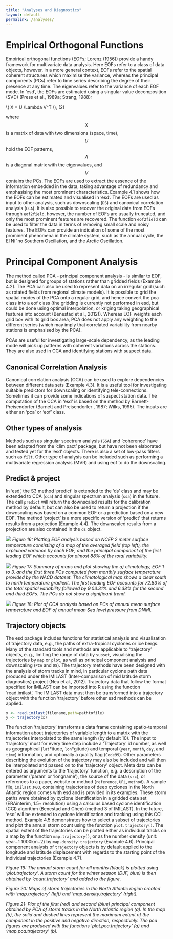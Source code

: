 ```yaml
---
title: "Analyses and Diagnostics"
layout: default 
permalink: /analyses/
---
```


# Empirical Orthogonal Functions
Empirical orthogonal functions (EOFs; Lorenz (1956)) provide a handy framework for multivariate data analysis. Here EOFs refer to a class of data objects, however, in a more general
context, EOFs refer to the spatial coherent structures which maximise the variance, whereas the principal components (PCs) refer to time series describing the degree of their presence at any time. The eigenvalues refer to the variance of each EOF mode.
In ‘esd’, the EOFs are estimated using a singular value decomposition (SVD) (Press et al., 1989a; Strang, 1988):

\\( X = U \Lambda V^T \\), (2)

where $$ X $$ is a matrix of data with two dimensions (space, time),$$U$$ hold the EOF patterns, $$ Λ $$ is a diagonal matrix with the eigenvalues, and $$ V $$ contains the PCs. The EOFs are used to extract the essence of the information embedded in the data, taking advantage of redundancy and emphasising the most prominent characteristics. Example 4.1 shows how the EOFs can be estimated and visualised in ‘esd’.
The EOFs are used as input to other analysis, such as downscaling (`DS`) and canonical correlation analysis (`CCA`). It is also possible to recover the original data from EOFs through `eof2field`, however, the number of EOFs are usually truncated, and only the most prominent features are recovered. The function `eof2field` can be used to filter the data in terms of removing small scale and noisy features.
The EOFs can provide an indication of some of the most prominent phenomena in the climate system, such as the annual cycle, the El Ni˜no Southern Oscillation, and the Arctic Oscillation.

# Principal Component Analysis
The method called PCA - principal component analysis - is similar to EOF, but is designed for groups of stations rather than gridded fields (Example 4.2). The PCA can also be used to represent data on an irregular grid (such as rotated fields from regional climate models). It is possible to grid the spatial modes of the PCA onto a regular grid, and hence convert the pca class into a eof class (the gridding is currently not performed in esd, but could be done using optimal interpolation, or kriging taking geographical features into account (Benestad et al., 2012)). Whereas EOF weights each grid box with its grid box area, PCA does not apply any weighting to the different series (which may imply that correlated variability from nearby stations is emphasised by the PCA).

PCAs are useful for investigating large-scale dependency, as the leading mode will pick up patterns with coherent variations across the stations. They are also used in CCA and identifying stations with suspect data.

## Canonical Correlation Analysis
Canonical correlation analysis (CCA) can be used to explore dependencies between different data sets (Example 4.3). It is a useful tool for investigating suitable predictors for downscaling or identifying tele-connections. Sometimes it can provide some indications of suspect station data.
The computation of the CCA in ‘esd’ is based on the method by Barnett-Preisendorfer (Barnett and Preisendorfer , 1987; Wilks, 1995). The inputs are either an ‘pca’ or ‘eof’ class.

## Other types of analysis
Methods such as singular spectrum analysis (`SSA`) and ‘coherence’ have been adapted from the ‘clim.pact’ package, but have not been elaborated and tested yet for the ‘esd’ objects. There is also a set of low-pass filters such as `filt`. Other type of analysis can be included such as performing a multivariate regression analysis (MVR) and using eof to do the downscaling.

## Predict & project
In ‘esd’, the S3 method ‘predict’ is extended to the ‘ds’ class and may be extended to CCA (`cca`) and singular spectrum analysis (`ssa`) in the future. The call `predict` will return the downscaled results for the calibration method by default, but can also be used to return a projection if the downscaling was based on a common EOF or a prediction based on a new EOF. The method ‘project’ is a more specific version of ‘predict’ that returns results from a projection (Example 4.4). The downscaled results from a projection are also contained in the `ds` object.

![](/esd/assets/images/)
_Figure 16: Plotting EOF analysis based on NCEP 2 meter surface temperature consisting of a map of the averaged field (top left), the explained variance by each EOF, and the principal component of the first leading EOF which accounts for almost 88% of the total variability._

![](/esd/assets/images/)
_Figure 17: Summary of maps and plot showing the a) climatology, EOF 1 to 3, and the first three PCs computed from monthly surface temperature provided by the NACD dataset. The climatological map shows a clear south to north temperature gradient. The first leading EOF accounts for 72.83% of the total spatial variability followed by 9.03.31% and 6.38% for the second and third EOFs. The PCs do not show a significant trend._

![](/esd/assets/images/t2m_slp_nacd_cca.jpg)
_Figure 18: Plot of CCA analysis based on PCs of annual mean surface temperature and EOF of annual mean Sea level pressure from DNMI._


## Trajectory objects
The esd package includes functions for statistical analysis and visualisation of trajectory data, e.g., the paths of extra-tropical cyclones or ice bergs. Many of the standard tools and methods are applicable to ‘trajectory’ objects, e. g., limiting the range of data by `subset`, visualising the trajectories by `map` or `plot`, as well as principal component analysis and downscaling (`PCA` and `DS`).
The trajectory methods have been designed with the analysis of storm tracks in mind, in particular cyclone path data produced under the IMILAST (Inter-comparison of mid latitude storm diagnostics) project (Neu et al., 2012). Trajectory data that follow the format specified for IMILAST can be imported into R using the function ‘read.imilast’. The IMILAST data must then be transformed into a trajectory object with the function ‘trajectory’ before other esd methods can be applied.

```R
x <- read.imilast(filename,path=pathtofile)
y <- trajectory(x)
```

The function ‘trajectory’ transforms a data frame containing spatio-temporal information about trajectories of variable length to a matrix with the trajectories interpolated to the same length (by default 10). The input to ‘trajectory’ must for every time step include a ‘Trajectory’ id number, as well as geographical (`lat`*itude, `lon`*gitude) and temporal (`year`, `month`, `day`, and `time`) information, and optionally a quality flag (`Code99`). Other parameters describing the evolution of the trajectory may also be included and will then be interpolated and passed on to the ‘trajectory’ object. Meta data can be entered as arguments to the ‘trajectory’ function, e.g. a description of the parameter (‘param’ or ‘longname’), the source of the data (`src`), or references to a paper, website or method (`reference`, `URL`, `method`). A sample file, `imilast.M03`, containing trajectories of deep cyclones in the North Atlantic region comes with esd and is provided in its examples. These storm paths were obtained by cyclone identification in a gridded data set (ERAinterim, 1.5◦ resolution) using a calculus based
cyclone identification (CCI) algorithm (Benestad and Chen) (method 3 of IMILAST). In the future, ‘esd’ will be extended to cyclone identification and tracking using this CCI method.
Example 4.5 demonstrates how to select a subset of trajectories and plot the annual storm count using the function `plot.trajectory()`. The spatial extent of the trajectories can be plotted either as individual tracks on a map by the function `map.trajectory()`, or as the number density (unit: year−1 1000km−2) by `map.density.trajectory` (Example 4.6). Principal component analysis of `trajectory` objects is by default applied to the longitude and latitude displacement with regards to the starting point of the individual trajectories (Example 4.7).

_Figure 19: The annual storm count for all months (black) is plotted using ‘plot.trajectory’. A storm count for the winter season (DJF, blue) is then obtained by ‘count.trajectory’ and added to the figure._


_Figure 20: Maps of storm trajectories in the North Atlantic region created with ‘map.trajectory’ (left) and ‘map.density.trajectory’ (right)._

_Figure 21: Plot of the first (red) and second (blue) principal component obtained by PCA of storm tracks in the North Atlantic region (a). In the map (b), the solid and dashed lines represent the maximum extent of the component in the positive and negative direction, respectively. The pca figures are produced with the functions ‘plot.pca.trajectory’ (a) and ‘map.pca.trajectory’ (b)._
